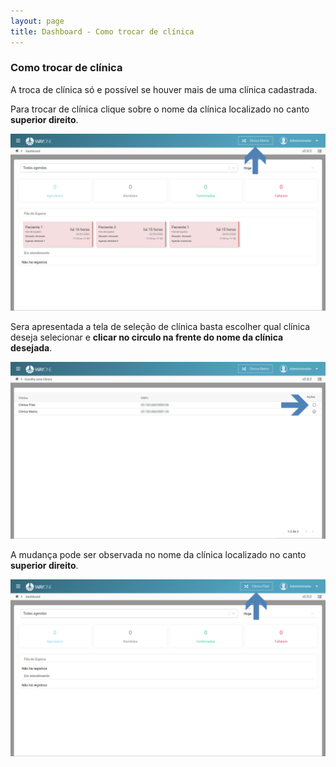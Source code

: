 ```yaml
---
layout: page
title: Dashboard - Como trocar de clínica
---
```


### Como trocar de clínica

A troca de clínica só e possível se houver mais de uma clínica cadastrada.

Para trocar de clínica clique sobre o nome da clínica localizado no canto **superior direito**.

<p align="center">
  <img alt="Trocar Clinica" src="/pages/dashboard/trocar-clinica/dashboard-arrow.png" width="800">
</p>

Sera apresentada a tela de seleção de clínica basta escolher qual clínica deseja selecionar e **clicar no circulo na frente do nome da clínica desejada**.

<p align="center">
  <img alt="Seleção de Clínica" src="/pages/dashboard/trocar-clinica/select-clinic-arrow.png" width="800">
</p>

A mudança pode ser observada no nome da clínica localizado no canto **superior direito**.

<p align="center">
  <img alt="Dashboard Filial" src="/pages/dashboard/trocar-clinica/dashboard-filial-arrow.png" width="800">
</p>